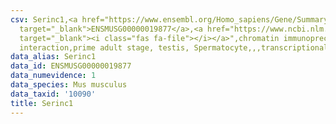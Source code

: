 ```yaml
---
csv: Serinc1,<a href="https://www.ensembl.org/Homo_sapiens/Gene/Summary?db=core;g=ENSMUSG00000019877"
  target="_blank">ENSMUSG00000019877</a>,<a href="https://www.ncbi.nlm.nih.gov/pubmed/25450459"
  target="_blank"><i class="fas fa-file"></i></a>",chromatin immunoprecipitation assay,direct
  interaction,prime adult stage, testis, Spermatocyte,,,transcriptional regulation,
data_alias: Serinc1
data_id: ENSMUSG00000019877
data_numevidence: 1
data_species: Mus musculus
data_taxid: '10090'
title: Serinc1
---
```

